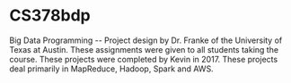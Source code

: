 # CS378bdp
Big Data Programming -- Project design by Dr. Franke of the University of Texas at Austin. These assignments were given to all students taking the course. These projects were completed by Kevin in 2017. These projects deal primarily in MapReduce, Hadoop, Spark and AWS.
